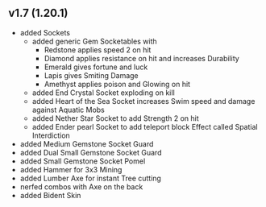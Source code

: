 ## v1.7 (1.20.1)
- added Sockets
  - added generic Gem Socketables with 
    - Redstone applies speed 2 on hit
    - Diamond applies resistance on hit and increases Durability
    - Emerald gives fortune and luck
    - Lapis gives Smiting Damage
    - Amethyst applies poison and Glowing on hit
  - added End Crystal Socket exploding on kill
  - added Heart of the Sea Socket increases Swim speed and damage against Aquatic Mobs
  - added Nether Star Socket to add Strength 2 on hit
  - added Ender pearl Socket to add teleport block Effect called Spatial Interdiction
- added Medium Gemstone Socket Guard
- added Dual Small Gemstone Socket Guard
- added Small Gemstone Socket Pomel
- added Hammer for 3x3 Mining
- added Lumber Axe for instant Tree cutting
- nerfed combos with Axe on the back
- added Bident Skin